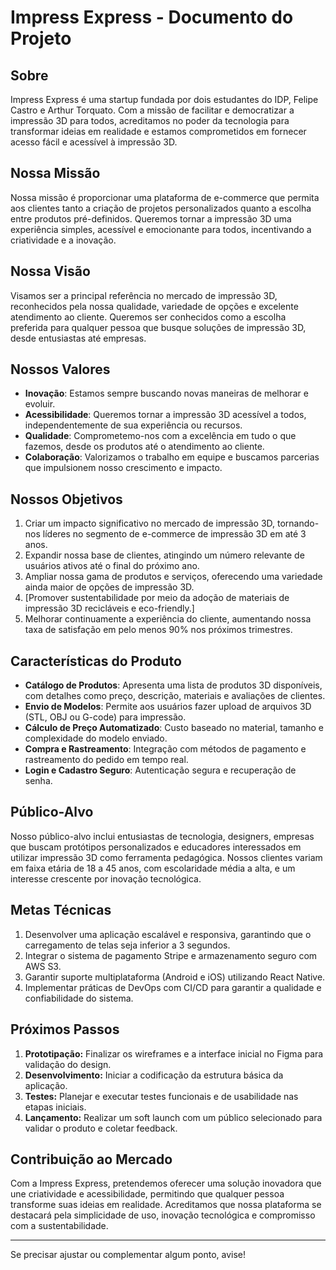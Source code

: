 # **Impress Express - Documento do Projeto**

## **Sobre**

Impress Express é uma startup fundada por dois estudantes do IDP, Felipe Castro e Arthur Torquato. Com a missão de facilitar e democratizar a impressão 3D para todos, acreditamos no poder da tecnologia para transformar ideias em realidade e estamos comprometidos em fornecer acesso fácil e acessível à impressão 3D.

## **Nossa Missão**

Nossa missão é proporcionar uma plataforma de e-commerce que permita aos clientes tanto a criação de projetos personalizados quanto a escolha entre produtos pré-definidos. Queremos tornar a impressão 3D uma experiência simples, acessível e emocionante para todos, incentivando a criatividade e a inovação.

## **Nossa Visão**

Visamos ser a principal referência no mercado de impressão 3D, reconhecidos pela nossa qualidade, variedade de opções e excelente atendimento ao cliente. Queremos ser conhecidos como a escolha preferida para qualquer pessoa que busque soluções de impressão 3D, desde entusiastas até empresas.

## **Nossos Valores**

- **Inovação**: Estamos sempre buscando novas maneiras de melhorar e evoluir.
- **Acessibilidade**: Queremos tornar a impressão 3D acessível a todos, independentemente de sua experiência ou recursos.
- **Qualidade**: Comprometemo-nos com a excelência em tudo o que fazemos, desde os produtos até o atendimento ao cliente.
- **Colaboração**: Valorizamos o trabalho em equipe e buscamos parcerias que impulsionem nosso crescimento e impacto.

## **Nossos Objetivos**

1. Criar um impacto significativo no mercado de impressão 3D, tornando-nos líderes no segmento de e-commerce de impressão 3D em até 3 anos.
2. Expandir nossa base de clientes, atingindo um número relevante de usuários ativos até o final do próximo ano.
3. Ampliar nossa gama de produtos e serviços, oferecendo uma variedade ainda maior de opções de impressão 3D.
4. [Promover sustentabilidade por meio da adoção de materiais de impressão 3D recicláveis e eco-friendly.]
5. Melhorar continuamente a experiência do cliente, aumentando nossa taxa de satisfação em pelo menos 90% nos próximos trimestres.

## **Características do Produto**

- **Catálogo de Produtos**: Apresenta uma lista de produtos 3D disponíveis, com detalhes como preço, descrição, materiais e avaliações de clientes.
- **Envio de Modelos**: Permite aos usuários fazer upload de arquivos 3D (STL, OBJ ou G-code) para impressão.
- **Cálculo de Preço Automatizado**: Custo baseado no material, tamanho e complexidade do modelo enviado.
- **Compra e Rastreamento**: Integração com métodos de pagamento e rastreamento do pedido em tempo real.
- **Login e Cadastro Seguro**: Autenticação segura e recuperação de senha.

## **Público-Alvo**

Nosso público-alvo inclui entusiastas de tecnologia, designers, empresas que buscam protótipos personalizados e educadores interessados em utilizar impressão 3D como ferramenta pedagógica. Nossos clientes variam em faixa etária de 18 a 45 anos, com escolaridade média a alta, e um interesse crescente por inovação tecnológica.

## **Metas Técnicas**

1. Desenvolver uma aplicação escalável e responsiva, garantindo que o carregamento de telas seja inferior a 3 segundos.
2. Integrar o sistema de pagamento Stripe e armazenamento seguro com AWS S3.
3. Garantir suporte multiplataforma (Android e iOS) utilizando React Native.
4. Implementar práticas de DevOps com CI/CD para garantir a qualidade e confiabilidade do sistema.

## **Próximos Passos**

1. **Prototipação:** Finalizar os wireframes e a interface inicial no Figma para validação do design.
2. **Desenvolvimento:** Iniciar a codificação da estrutura básica da aplicação.
3. **Testes:** Planejar e executar testes funcionais e de usabilidade nas etapas iniciais.
4. **Lançamento:** Realizar um soft launch com um público selecionado para validar o produto e coletar feedback.

## **Contribuição ao Mercado**

Com a Impress Express, pretendemos oferecer uma solução inovadora que une criatividade e acessibilidade, permitindo que qualquer pessoa transforme suas ideias em realidade. Acreditamos que nossa plataforma se destacará pela simplicidade de uso, inovação tecnológica e compromisso com a sustentabilidade.

---

Se precisar ajustar ou complementar algum ponto, avise!
